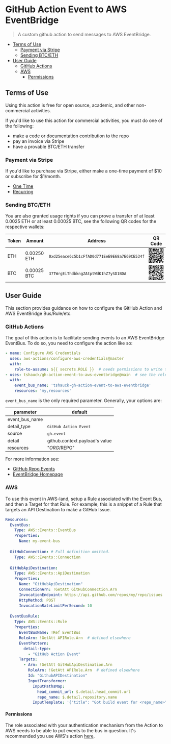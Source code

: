 # GitHub Action Event to AWS EventBridge

> A custom github action to send messages to AWS EventBridge.

<!-- vim-markdown-toc GFM -->

* [Terms of Use](#terms-of-use)
  * [Payment via Stripe](#payment-via-stripe)
  * [Sending BTC/ETH](#sending-btceth)
* [User Guide](#user-guide)
  * [GitHub Actions](#github-actions)
  * [AWS](#aws)
    * [Permissions](#permissions)

<!-- vim-markdown-toc -->

## Terms of Use

Using this action is free for open source, academic, and other non-commercial activities.

If you'd like to use this action for commercial activities, you must do one of
the following:

* make a code or documentation contribution to the repo
* pay an invoice via Stripe
* have a provable BTC/ETH transfer

### Payment via Stripe

If you'd like to purchase via Stripe, either make a one-time payment of
$10 or subscribe for $1/month.

* [One Time](https://buy.stripe.com/aEU03s4nM7Y876wbIJ)
* [Recurring](https://buy.stripe.com/cN217w3jI5Q01Mc4gg)

### Sending BTC/ETH

You are also granted usage rights if you can prove a transfer of at least 0.0025
ETH or at least 0.00025 BTC, see the following QR codes for the respective wallets:

|Token|Amount|Address |QR Code|
| --- | ----|---- | ----- |
|ETH| 0.00250 ETH | `0xd25eace6c5b1cFfAD0d771EeE9E68a7E69CE534f` | ![ETH](./.github/crypto-qr/eth.png) |
|BTC| 0.00025 BTC | `37TWrgEiThdbkngZAtptWdK1hZ7ySD1BDA` | ![BTC](./.github/crypto-qr/btc.png) |

## User Guide

This section provides guidance on how to configure the GitHub Action and AWS
EventBridge Bus/Rule/etc.

### GitHub Actions

The goal of this action is to facilitate sending events to an AWS EventBridge
EventBus. To do so, you need to configure the action like so:

```yaml
- name: Configure AWS Credentials
  uses: aws-actions/configure-aws-credentials@master
  with:
    role-to-assume: ${{ secrets.ROLE }}  # needs permissions to write to the event bus
- uses: tshauck/gh-action-event-to-aws-eventbridge@main  # see the releases for tags
  with:
    event_bus_name: 'tshauck-gh-action-event-to-aws-eventbridge'
    resources: 'my,resources'
```

`event_bus_name` is the only required parameter. Generally, your options are:

| parameter | default |
| ---- | ----- |
| event_bus_name | |
| detail_type | `GitHub Action Event` |
| source | `gh.event` |
| detail | github.context.payload's value |
| resources | "$ORG/$REPO" |

For more information see:

* [GitHub Repo Events](https://docs.github.com/en/actions/learn-github-actions/events-that-trigger-workflows)
* [EventBridge Homepage](https://docs.aws.amazon.com/eventbridge/)

### AWS

To use this event in AWS-land, setup a Rule associated with the Event Bus, and
then a Target for that Rule. For example, this is a snippet of a Rule that
targets an API Destination to make a GitHub Issue.

```yaml
Resources:
  EventBus:
    Type: AWS::Events::EventBus
    Properties:
      Name: my-event-bus

  GitHubConnection: # Full definition omitted.
    Type: AWS::Events::Connection

  GitHubApiDestination:
    Type: AWS::Events::ApiDestination
    Properties:
      Name: "GitHubApiDestination"
      ConnectionArn: !GetAtt GitHubConnection.Arn
      InvocationEndpoint: https://api.github.com/repos/my/repo/issues
      HttpMethod: POST
      InvocationRateLimitPerSecond: 10

  EventBusRule:
    Type: AWS::Events::Rule
    Properties:
      EventBusName: !Ref EventBus
      RoleArn: !GetAtt APIRole.Arn  # defined elsewhere
      EventPattern:
        detail-type:
          - "GitHub Action Event"
      Targets:
        - Arn: !GetAtt GitHubApiDestination.Arn
          RoleArn: !GetAtt APIRole.Arn  # defined elsewhere
          Id: "GithubAPIDestination"
          InputTransformer:
            InputPathsMap:
              head_commit_url: $.detail.head_commit.url
              repo_name: $.detail.repository.name
            InputTemplate: '{"title": "Got build event for <repo_name>", "body": "<head_commit_url> fired this event."}'
```

#### Permissions

The role associated with your authentication mechanism from the Action to AWS
needs to be able to put events to the bus in question. It's recommended you use
AWS's action [here](https://github.com/aws-actions/configure-aws-credentials).
